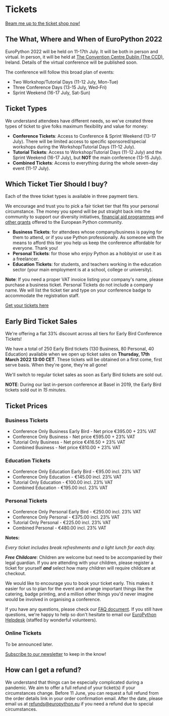 # Tickets

<a class="button" href="https://tickets.europython.eu">Beam me up to the ticket shop now!</a>

## The What, Where and When of EuroPython 2022

EuroPython 2022 will be held on 11-17th July. It will be both in person and
virtual. In person, it will be held at
[The Convention Centre Dublin (The CCD)](https://www.theccd.ie/), Ireland.
Details of the virtual conference will be published soon.

The conference will follow this broad plan of events:

- Two Workshop/Tutorial Days (11-12 July, Mon-Tue)
- Three Conference Days (13-15 July, Wed-Fri)
- Sprint Weekend (16-17 July, Sat-Sun)

## Ticket Types

We understand attendees have different needs, so we've created three types of
ticket to give folks maximum flexibility and value for money:

- **Conference Tickets**: Access to Conference & Sprint Weekend (13-17 July).
  There will be limited access to specific sponsored/special workshops during
  the Workshop/Tutorial Days (11-12 July).
- **Tutorial Tickets**: Access to Workshop/Tutorial Days (11-12 July) and the
  Sprint Weekend (16-17 July), but **NOT** the main conference (13-15 July).
- **Combined Tickets**: Access to everything during the whole seven-day
  event (11-17 July).

## Which Ticket Tier Should I buy?

Each of the three ticket types is available in three payment tiers.

We encourage and trust you to pick a fair ticket tier that fits your personal
circumstance. The money you spend will be put straight back into the community
to support our diversity initiatives,
[financial aid programmes](/finaid) and
[other grants](https://www.europython-society.org/grants/)
offered to the European Python community.

- **Business Tickets**: for attendees whose company/business is paying for
  them to attend, or if you use Python professionally. As someone with the
  means to afford this tier you help us keep the conference affordable for
  everyone. Thank you!
- **Personal Tickets**: for those who enjoy Python as a hobbyist or use it as
  a freelancer.
- **Education Tickets**: for students, and teachers working in the education
  sector (your main employment is at a school, college or university).

**Note**: If you need a proper VAT invoice listing your company's name, please
purchase a business ticket. Personal Tickets do not include a company name. We
will list the ticket tier and type on your conference badge to accommodate the
registration staff.


<a class="button" href="https://tickets.europython.eu">Get your tickets here</a>


## Early Bird Ticket Sales

We're offering a flat 33% discount across all tiers for Early Bird Conference
Tickets!

We have a total of 250 Early Bird tickets (130 Business, 80 Personal, 40
Education) available when we open up ticket sales on
**Thursday, 17th March 2022 13:00 CET**. These tickets will be obtained on a
first come, first serve basis. When they're gone, they're all gone!

We'll switch to regular ticket sales as soon as Early Bird tickets are sold
out.

**NOTE**: During our last in-person conference at Basel in 2019, the Early Bird
tickets sold out in _15 minutes_.

## Ticket Prices

### Business Tickets

- Conference Only Business Early Bird - Net price €395.00 + 23% VAT
- Conference Only Business - Net price €595.00 + 23% VAT
- Tutorial Only Business - Net price €416.50 + 23% VAT
- Combined Business - Net price €810.00 + 23% VAT

### Education Tickets

- Conference Only Education Early Bird - €95.00 incl. 23% VAT
- Conference Only Education - €145.00 incl. 23% VAT
- Tutorial Only Education - €100.00 incl. 23% VAT
- Combined Education - €195.00 incl. 23% VAT

### Personal Tickets

 - Conference Only Personal Early Bird - €250.00 incl. 23% VAT
 - Conference Only Personal - €375.00 incl. 23% VAT
 - Tutorial Only Personal - €225.00 incl. 23% VAT
 - Combined Personal - €480.00 incl. 23% VAT


**Notes:**

_Every ticket includes break refreshments and a light lunch for each day._

**_Free Childcare_**: Children are welcome but need to be accompanied by their
legal guardian. If you are attending with your children, please register a
ticket for yourself **_and_** select how many children will require childcare at checkout.

We would like to encourage you to book your ticket early. This makes it easier
for us to plan for the event and arrange important things like the catering,
badge printing, and a million other things you'd never imagine would be
involved in organising a conference.

If you have any questions, please check our
[FAQ document](/faq). If you still have questions,
we're happy to help so don't hesitate to email our
[EuroPython Helpdesk](mailto:helpdesk@europython.eu) (staffed by wonderful
volunteers).

### Online Tickets

To be announced later.

[Subscribe to our newsletter](https://blog.europython.eu/#/portal/signup) to
keep in the know!

## How can I get a refund?
We understand that things can be especially complicated during a pandemic. We aim to offer a full refund of your ticket(s) if your circumstances change. Before 11 June, you can request a full refund from the order details link in your order confirmation email. After the date, please email us at [refunds@europython.eu](mailto:refunds@europython.eu) if you need a refund due to special circumstances.
